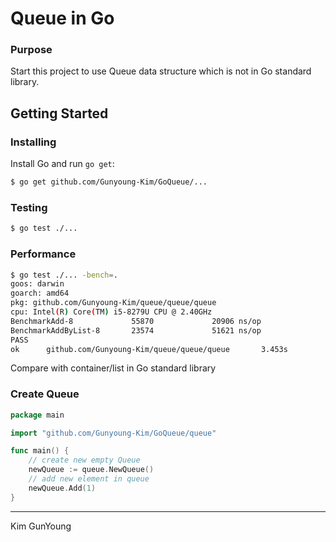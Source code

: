 # Queue in Go

### Purpose

Start this project to use Queue data structure which is not in Go standard library. 


## Getting Started

### Installing

Install Go and run `go get`:

```sh
$ go get github.com/Gunyoung-Kim/GoQueue/...
```

### Testing 

```sh
$ go test ./...
```

### Performance

```sh 
$ go test ./... -bench=.
goos: darwin
goarch: amd64
pkg: github.com/Gunyoung-Kim/queue/queue/queue
cpu: Intel(R) Core(TM) i5-8279U CPU @ 2.40GHz
BenchmarkAdd-8             55870             20906 ns/op
BenchmarkAddByList-8       23574             51621 ns/op
PASS
ok      github.com/Gunyoung-Kim/queue/queue/queue       3.453s
```
Compare with container/list in Go standard library

### Create Queue 


```go
package main

import "github.com/Gunyoung-Kim/GoQueue/queue"

func main() {
	// create new empty Queue
	newQueue := queue.NewQueue()
	// add new element in queue
	newQueue.Add(1)
}

```

---

Kim GunYoung
